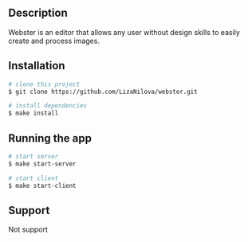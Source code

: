 ## Description
Webster is an editor that allows any user without design skills to easily create and process images.

## Installation

```bash
# clone this project
$ git clone https://github.com/LizaNilova/webster.git

# install dependencies
$ make install
```

## Running the app

```bash
# start server
$ make start-server

# start client
$ make start-client
```

## Support

Not support
